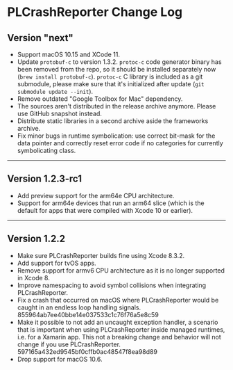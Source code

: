 # PLCrashReporter Change Log

## Version "next"

* Support macOS 10.15 and XCode 11.
* Update `protobuf-c` to version 1.3.2. `protoc-c` code generator binary has been removed from the repo, so it should be installed separately now (`brew install protobuf-c`). `protoc-c` C library is included as a git submodule, please make sure that it's initialized after update (`git submodule update --init`).
* Remove outdated "Google Toolbox for Mac" dependency.
* The sources aren't distributed in the release archive anymore. Please use GitHub snapshot instead.
* Distribute static libraries in a second archive aside the frameworks archive.
* Fix minor bugs in runtime symbolication: use correct bit-mask for the data pointer and correctly reset error code if no categories for currently symbolicating class.

___

## Version 1.2.3-rc1

* Add preview support for the arm64e CPU architecture.
* Support for arm64e devices that run an arm64 slice (which is the default for apps that were compiled with Xcode 10 or earlier).

___

## Version 1.2.2

* Make sure PLCrashReporter builds fine using Xcode 8.3.2.
* Add support for tvOS apps.
* Remove support for armv6 CPU architecture as it is no longer supported in Xcode 8.
* Improve namespacing to avoid symbol collisions when integrating PLCrashReporter.
* Fix a crash that occurred on macOS where PLCrashReporter would be caught in an endless loop handling signals. 855964ab7ee40bbe14e037533c1c76f76a5e8c59
* Make it possible to not add an uncaught exception handler, a scenario that is important when using PLCrashReporter inside managed runtimes, i.e. for a Xamarin app. This not a breaking change and behavior will not change if you use PLCrashReporter. 597165a432ed9545bf0cffb0ac48547f8ea98d89
* Drop support for macOS 10.6.

